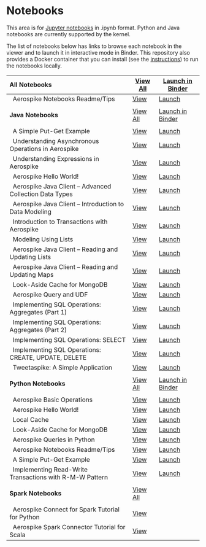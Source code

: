 # Notebooks

This area is for [Jupyter notebooks](https://jupyter.org/) in .ipynb format. Python and Java notebooks are currently supported by the kernel. 

The list of notebooks below has links to browse each notebook in the viewer and to launch it in interactive mode in Binder. This repository also provides a Docker container that you can install (see the [instructions](../README.md)) to run the notebooks locally. 


All Notebooks | [View All](https://github.com/aerospike-examples/interactive-notebooks/tree/main/notebooks) | [Launch in Binder](https://mybinder.org/v2/gh/aerospike-examples/interactive-notebooks/main?filepath=)
:-------- | ---- | ------
&nbsp; Aerospike Notebooks Readme/Tips | [View](https://github.com/aerospike-examples/interactive-notebooks/tree/main/notebooks/readme_tips.ipynb) | [Launch](https://mybinder.org/v2/gh/aerospike-examples/interactive-notebooks/main?filepath=readme_tips.ipynb)
 | | | | 
**Java  Notebooks** | [View All](https://github.com/aerospike-examples/interactive-notebooks/tree/main/notebooks/java) | [Launch in Binder](https://mybinder.org/v2/gh/aerospike-examples/interactive-notebooks/main?filepath=java)
 | | | | 
&nbsp; A Simple Put-Get Example | [View](https://github.com/aerospike-examples/interactive-notebooks/tree/main/notebooks/java/SimplePutGetExample.ipynb) | [Launch](https://mybinder.org/v2/gh/aerospike-examples/interactive-notebooks/main?filepath=java/SimplePutGetExample.ipynb)
&nbsp; Understanding Asynchronous Operations in Aerospike | [View](https://github.com/aerospike-examples/interactive-notebooks/tree/main/notebooks/java/async_ops.ipynb) | [Launch](https://mybinder.org/v2/gh/aerospike-examples/interactive-notebooks/main?filepath=java/async_ops.ipynb)
&nbsp; Understanding Expressions in Aerospike | [View](https://github.com/aerospike-examples/interactive-notebooks/tree/main/notebooks/java/expressions.ipynb) | [Launch](https://mybinder.org/v2/gh/aerospike-examples/interactive-notebooks/main?filepath=java/expressions.ipynb)
&nbsp; Aerospike Hello World! | [View](https://github.com/aerospike-examples/interactive-notebooks/tree/main/notebooks/java/hello_world.ipynb) | [Launch](https://mybinder.org/v2/gh/aerospike-examples/interactive-notebooks/main?filepath=java/hello_world.ipynb)
&nbsp; Aerospike Java Client – Advanced Collection Data Types | [View](https://github.com/aerospike-examples/interactive-notebooks/tree/main/notebooks/java/java-advanced_collection_data_types.ipynb) | [Launch](https://mybinder.org/v2/gh/aerospike-examples/interactive-notebooks/main?filepath=java/java-advanced_collection_data_types.ipynb)
&nbsp; Aerospike Java Client – Introduction to Data Modeling | [View](https://github.com/aerospike-examples/interactive-notebooks/tree/main/notebooks/java/java-intro_to_data_modeling.ipynb) | [Launch](https://mybinder.org/v2/gh/aerospike-examples/interactive-notebooks/main?filepath=java/java-intro_to_data_modeling.ipynb)
&nbsp; Introduction to Transactions with Aerospike | [View](https://github.com/aerospike-examples/interactive-notebooks/tree/main/notebooks/java/java-intro_to_transactions.ipynb) | [Launch](https://mybinder.org/v2/gh/aerospike-examples/interactive-notebooks/main?filepath=java/java-intro_to_transactions.ipynb)
&nbsp; Modeling Using Lists | [View](https://github.com/aerospike-examples/interactive-notebooks/tree/main/notebooks/java/java-modeling_using_lists.ipynb) | [Launch](https://mybinder.org/v2/gh/aerospike-examples/interactive-notebooks/main?filepath=java/java-modeling_using_lists.ipynb)
&nbsp; Aerospike Java Client – Reading and Updating Lists | [View](https://github.com/aerospike-examples/interactive-notebooks/tree/main/notebooks/java/java-working_with_lists.ipynb) | [Launch](https://mybinder.org/v2/gh/aerospike-examples/interactive-notebooks/main?filepath=java/java-working_with_lists.ipynb)
&nbsp; Aerospike Java Client – Reading and Updating Maps | [View](https://github.com/aerospike-examples/interactive-notebooks/tree/main/notebooks/java/java-working_with_maps.ipynb) | [Launch](https://mybinder.org/v2/gh/aerospike-examples/interactive-notebooks/main?filepath=java/java-working_with_maps.ipynb)
&nbsp; Look-Aside Cache for MongoDB | [View](https://github.com/aerospike-examples/interactive-notebooks/tree/main/notebooks/java/look_aside_cache_mongo.ipynb) | [Launch](https://mybinder.org/v2/gh/aerospike-examples/interactive-notebooks/main?filepath=java/look_aside_cache_mongo.ipynb)
&nbsp; Aerospike Query and UDF | [View](https://github.com/aerospike-examples/interactive-notebooks/tree/main/notebooks/java/query_udf.ipynb) | [Launch](https://mybinder.org/v2/gh/aerospike-examples/interactive-notebooks/main?filepath=java/query_udf.ipynb)
&nbsp; Implementing SQL Operations: Aggregates (Part 1) | [View](https://github.com/aerospike-examples/interactive-notebooks/tree/main/notebooks/java/sql_aggregates_1.ipynb) | [Launch](https://mybinder.org/v2/gh/aerospike-examples/interactive-notebooks/main?filepath=java/sql_aggregates_1.ipynb)
&nbsp; Implementing SQL Operations: Aggregates (Part 2) | [View](https://github.com/aerospike-examples/interactive-notebooks/tree/main/notebooks/java/sql_aggregates_2.ipynb) | [Launch](https://mybinder.org/v2/gh/aerospike-examples/interactive-notebooks/main?filepath=java/sql_aggregates_2.ipynb)
&nbsp; Implementing SQL Operations: SELECT | [View](https://github.com/aerospike-examples/interactive-notebooks/tree/main/notebooks/java/sql_select.ipynb) | [Launch](https://mybinder.org/v2/gh/aerospike-examples/interactive-notebooks/main?filepath=java/sql_select.ipynb)
&nbsp; Implementing SQL Operations: CREATE, UPDATE, DELETE | [View](https://github.com/aerospike-examples/interactive-notebooks/tree/main/notebooks/java/sql_update.ipynb) | [Launch](https://mybinder.org/v2/gh/aerospike-examples/interactive-notebooks/main?filepath=java/sql_update.ipynb)
&nbsp; Tweetaspike: A Simple Application | [View](https://github.com/aerospike-examples/interactive-notebooks/tree/main/notebooks/java/tweetaspike.ipynb) | [Launch](https://mybinder.org/v2/gh/aerospike-examples/interactive-notebooks/main?filepath=java/tweetaspike.ipynb)
 | | | | 
**Python  Notebooks** | [View All](https://github.com/aerospike-examples/interactive-notebooks/tree/main/notebooks/python) | [Launch in Binder](https://mybinder.org/v2/gh/aerospike-examples/interactive-notebooks/main?filepath=python)
 | | | | 
&nbsp; Aerospike Basic Operations | [View](https://github.com/aerospike-examples/interactive-notebooks/tree/main/notebooks/python/basic_operations.ipynb) | [Launch](https://mybinder.org/v2/gh/aerospike-examples/interactive-notebooks/main?filepath=python/basic_operations.ipynb)
&nbsp; Aerospike Hello World! | [View](https://github.com/aerospike-examples/interactive-notebooks/tree/main/notebooks/python/hello_world.ipynb) | [Launch](https://mybinder.org/v2/gh/aerospike-examples/interactive-notebooks/main?filepath=python/hello_world.ipynb)
&nbsp; Local Cache | [View](https://github.com/aerospike-examples/interactive-notebooks/tree/main/notebooks/python/local_cache.ipynb) | [Launch](https://mybinder.org/v2/gh/aerospike-examples/interactive-notebooks/main?filepath=python/local_cache.ipynb)
&nbsp; Look-Aside Cache for MongoDB | [View](https://github.com/aerospike-examples/interactive-notebooks/tree/main/notebooks/python/look_aside_cache.ipynb) | [Launch](https://mybinder.org/v2/gh/aerospike-examples/interactive-notebooks/main?filepath=python/look_aside_cache.ipynb)
&nbsp; Aerospike Queries in Python | [View](https://github.com/aerospike-examples/interactive-notebooks/tree/main/notebooks/python/query.ipynb) | [Launch](https://mybinder.org/v2/gh/aerospike-examples/interactive-notebooks/main?filepath=python/query.ipynb)
&nbsp; Aerospike Notebooks Readme/Tips | [View](https://github.com/aerospike-examples/interactive-notebooks/tree/main/notebooks/python/readme_tips.ipynb) | [Launch](https://mybinder.org/v2/gh/aerospike-examples/interactive-notebooks/main?filepath=python/readme_tips.ipynb)
&nbsp; A Simple Put-Get Example | [View](https://github.com/aerospike-examples/interactive-notebooks/tree/main/notebooks/python/simple_put_get_example.ipynb) | [Launch](https://mybinder.org/v2/gh/aerospike-examples/interactive-notebooks/main?filepath=python/simple_put_get_example.ipynb)
&nbsp; Implementing Read-Write Transactions with R-M-W Pattern | [View](https://github.com/aerospike-examples/interactive-notebooks/tree/main/notebooks/python/transactions_rmw_pattern.ipynb) | [Launch](https://mybinder.org/v2/gh/aerospike-examples/interactive-notebooks/main?filepath=python/transactions_rmw_pattern.ipynb)
 | | | | 
**Spark  Notebooks** | [View All](https://github.com/aerospike-examples/interactive-notebooks/tree/main/notebooks/spark)
 | | | | 
&nbsp; Aerospike Connect for Spark Tutorial for Python | [View](https://github.com/aerospike-examples/interactive-notebooks/tree/main/notebooks/spark/AerospikeSparkPython.ipynb)
&nbsp; Aerospike Spark Connector Tutorial for Scala | [View](https://github.com/aerospike-examples/interactive-notebooks/tree/main/notebooks/spark/AerospikeSparkScala.ipynb)

